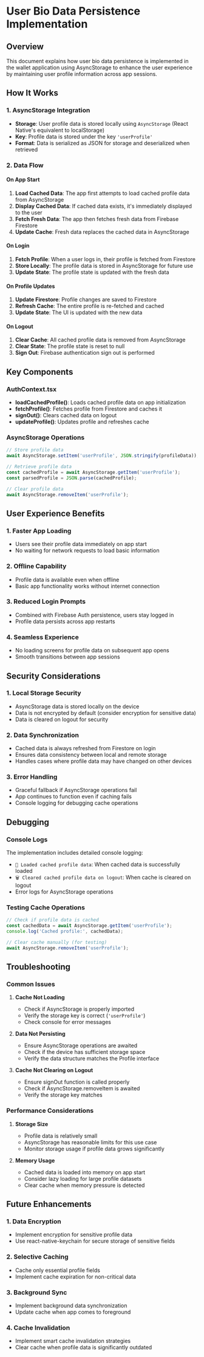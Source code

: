 # User Bio Data Persistence Implementation

## Overview

This document explains how user bio data persistence is implemented in the wallet application using AsyncStorage to enhance the user experience by maintaining user profile information across app sessions.

## How It Works

### 1. AsyncStorage Integration
- **Storage**: User profile data is stored locally using `AsyncStorage` (React Native's equivalent to localStorage)
- **Key**: Profile data is stored under the key `'userProfile'`
- **Format**: Data is serialized as JSON for storage and deserialized when retrieved

### 2. Data Flow

#### On App Start
1. **Load Cached Data**: The app first attempts to load cached profile data from AsyncStorage
2. **Display Cached Data**: If cached data exists, it's immediately displayed to the user
3. **Fetch Fresh Data**: The app then fetches fresh data from Firebase Firestore
4. **Update Cache**: Fresh data replaces the cached data in AsyncStorage

#### On Login
1. **Fetch Profile**: When a user logs in, their profile is fetched from Firestore
2. **Store Locally**: The profile data is stored in AsyncStorage for future use
3. **Update State**: The profile state is updated with the fresh data

#### On Profile Updates
1. **Update Firestore**: Profile changes are saved to Firestore
2. **Refresh Cache**: The entire profile is re-fetched and cached
3. **Update State**: The UI is updated with the new data

#### On Logout
1. **Clear Cache**: All cached profile data is removed from AsyncStorage
2. **Clear State**: The profile state is reset to null
3. **Sign Out**: Firebase authentication sign out is performed

## Key Components

### AuthContext.tsx
- **loadCachedProfile()**: Loads cached profile data on app initialization
- **fetchProfile()**: Fetches profile from Firestore and caches it
- **signOut()**: Clears cached data on logout
- **updateProfile()**: Updates profile and refreshes cache

### AsyncStorage Operations
```typescript
// Store profile data
await AsyncStorage.setItem('userProfile', JSON.stringify(profileData));

// Retrieve profile data
const cachedProfile = await AsyncStorage.getItem('userProfile');
const parsedProfile = JSON.parse(cachedProfile);

// Clear profile data
await AsyncStorage.removeItem('userProfile');
```

## User Experience Benefits

### 1. Faster App Loading
- Users see their profile data immediately on app start
- No waiting for network requests to load basic information

### 2. Offline Capability
- Profile data is available even when offline
- Basic app functionality works without internet connection

### 3. Reduced Login Prompts
- Combined with Firebase Auth persistence, users stay logged in
- Profile data persists across app restarts

### 4. Seamless Experience
- No loading screens for profile data on subsequent app opens
- Smooth transitions between app sessions

## Security Considerations

### 1. Local Storage Security
- AsyncStorage data is stored locally on the device
- Data is not encrypted by default (consider encryption for sensitive data)
- Data is cleared on logout for security

### 2. Data Synchronization
- Cached data is always refreshed from Firestore on login
- Ensures data consistency between local and remote storage
- Handles cases where profile data may have changed on other devices

### 3. Error Handling
- Graceful fallback if AsyncStorage operations fail
- App continues to function even if caching fails
- Console logging for debugging cache operations

## Debugging

### Console Logs
The implementation includes detailed console logging:
- `📱 Loaded cached profile data`: When cached data is successfully loaded
- `🗑️ Cleared cached profile data on logout`: When cache is cleared on logout
- Error logs for AsyncStorage operations

### Testing Cache Operations
```typescript
// Check if profile data is cached
const cachedData = await AsyncStorage.getItem('userProfile');
console.log('Cached profile:', cachedData);

// Clear cache manually (for testing)
await AsyncStorage.removeItem('userProfile');
```

## Troubleshooting

### Common Issues

1. **Cache Not Loading**
   - Check if AsyncStorage is properly imported
   - Verify the storage key is correct (`'userProfile'`)
   - Check console for error messages

2. **Data Not Persisting**
   - Ensure AsyncStorage operations are awaited
   - Check if the device has sufficient storage space
   - Verify the data structure matches the Profile interface

3. **Cache Not Clearing on Logout**
   - Ensure signOut function is called properly
   - Check if AsyncStorage.removeItem is awaited
   - Verify the storage key matches

### Performance Considerations

1. **Storage Size**
   - Profile data is relatively small
   - AsyncStorage has reasonable limits for this use case
   - Monitor storage usage if profile data grows significantly

2. **Memory Usage**
   - Cached data is loaded into memory on app start
   - Consider lazy loading for large profile datasets
   - Clear cache when memory pressure is detected

## Future Enhancements

### 1. Data Encryption
- Implement encryption for sensitive profile data
- Use react-native-keychain for secure storage of sensitive fields

### 2. Selective Caching
- Cache only essential profile fields
- Implement cache expiration for non-critical data

### 3. Background Sync
- Implement background data synchronization
- Update cache when app comes to foreground

### 4. Cache Invalidation
- Implement smart cache invalidation strategies
- Clear cache when profile data is significantly outdated
